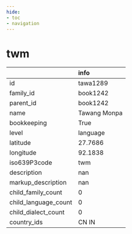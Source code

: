 ```yaml
---
hide:
- toc
- navigation
---
```

# twm
|                      | info         |
|:---------------------|:-------------|
| id                   | tawa1289     |
| family_id            | book1242     |
| parent_id            | book1242     |
| name                 | Tawang Monpa |
| bookkeeping          | True         |
| level                | language     |
| latitude             | 27.7686      |
| longitude            | 92.1838      |
| iso639P3code         | twm          |
| description          | nan          |
| markup_description   | nan          |
| child_family_count   | 0            |
| child_language_count | 0            |
| child_dialect_count  | 0            |
| country_ids          | CN IN        |